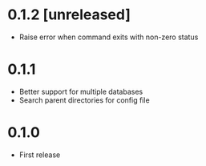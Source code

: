 # 0.1.2 [unreleased]

- Raise error when command exits with non-zero status

# 0.1.1

- Better support for multiple databases
- Search parent directories for config file

# 0.1.0

- First release
